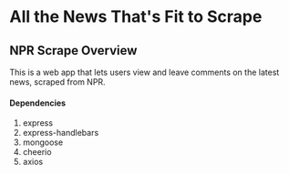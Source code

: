 # All the News That's Fit to Scrape

## NPR Scrape Overview
This is a web app that lets users view and leave comments on the latest news, scraped from NPR.


#### Dependencies
1. express
2. express-handlebars
3. mongoose
4. cheerio
5. axios